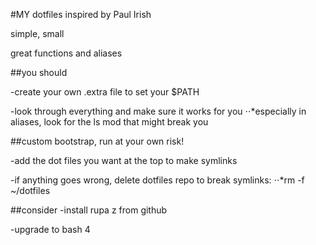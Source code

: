 #MY dotfiles inspired by Paul Irish

simple, small 

great functions and aliases

##you should

-create your own .extra file to set your $PATH

-look through everything and make sure it works for you
⋅⋅*especially in aliases, look for the ls mod that might break you


##custom bootstrap, run at your own risk!

-add the dot files you want at the top to make symlinks

-if anything goes wrong, delete dotfiles repo to break symlinks:
⋅⋅*rm -f ~/dotfiles

##consider
-install rupa z from github

-upgrade to bash 4



